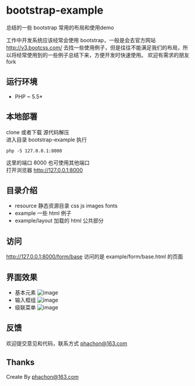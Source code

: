 # bootstrap-example
总结的一些 bootstrap 常用的布局和使用demo

工作中开发系统应该经常会使用 bootstrap，一般是会去官方网站 http://v3.bootcss.com/ 去找一些使用例子，但是往往不能满足我们的布局，所以将经常使用到的一些例子总结下来，方便开发时快速使用。
欢迎有需求的朋友 fork

## 运行环境
- PHP ~ 5.5*

## 本地部署
clone 或者下载 源代码解压  
进入目录 bootstrap-example 执行

```
php -S 127.0.0.1:8000
```
这里的端口 8000 也可使用其他端口  
打开浏览器 http://127.0.0.1:8000

## 目录介绍
- resource 静态资源目录 css js images fonts
- example 一些 html 例子
- example/layout 加载的 html 公共部分

## 访问

http://127.0.0.1:8000/form/base 访问的是 example/form/base.html 的页面

## 界面效果

- 基本元素
![image](https://github.com/phachon/bootstrap-example/blob/master/resource/images/wiki/demo1.png)
- 输入框组
![image](https://github.com/phachon/bootstrap-example/blob/master/resource/images/wiki/demo2.png)
- 级联菜单
![image](https://github.com/phachon/bootstrap-example/blob/master/resource/images/wiki/demo3.png)

## 反馈

欢迎提交意见和代码，联系方式 phachon@163.com

Thanks
---------
Create By phachon@163.com

